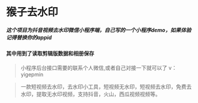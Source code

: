 # 猴子去水印
##### 这个项目为抖音视频去水印微信小程序端，自己写的一个小程序demo，如果体验记得替换你的appid
#### 其中用到了读取剪辑版数据和相册保存
> 小程序后台接口需要的联系个人微信,或者自己对接一下就可以了 v：yigepmin


> 一款短视频去水印，去水印小工具，短视频无水印，短视频去水印，免费去水印，提取无水印视频，支持抖音，火山，西瓜视频视频等。